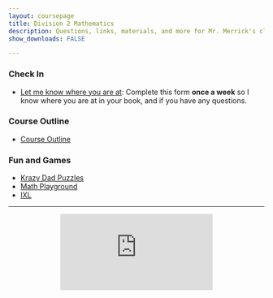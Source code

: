 ```yaml
---
layout: coursepage
title: Division 2 Mathematics 
description: Questions, links, materials, and more for Mr. Merrick's class
show_downloads: FALSE

---
```


### Check In
* <a href="https://docs.google.com/forms/d/e/1FAIpQLScu8gTgpGzh5IlB8DjHv3FwC8BW87Q7UFtOfm1HkfaUdQjbEQ/viewform?usp=sf_link"> Let me know where you are at</a>: Complete this form **once a week** so I know where you are at in your book, and if you have any questions.

### Course Outline
* <a href="https://MerrickMath.github.io/Div2/CourseOutline.pdf"> Course Outline </a>

### Fun and Games
* <a href="https://krazydad.com"> Krazy Dad Puzzles</a>
* <a href="https://www.mathplayground.com/math-games.html"> Math Playground</a>
* <a href="https://ca.ixl.com"> IXL </a>

---

<p align="center"> 
  <iframe src="https://www.youtube.com/embed/3HRkKznJoZA" frameborder="0" allow="accelerometer; autoplay; encrypted-media; gyroscope; picture-in-picture" allowfullscreen class="vid"></iframe> </p>
